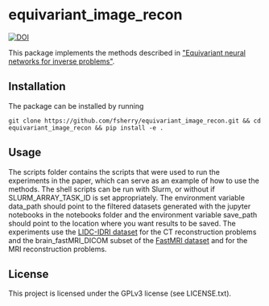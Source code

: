 # equivariant_image_recon 

[![DOI](https://zenodo.org/badge/341419972.svg)](https://zenodo.org/badge/latestdoi/341419972)

This package implements the methods described in ["Equivariant neural networks for inverse problems"](https://arxiv.org/abs/2102.11504).

## Installation

The package can be installed by running

```
git clone https://github.com/fsherry/equivariant_image_recon.git && cd equivariant_image_recon && pip install -e . 
```

## Usage

The scripts folder contains the scripts that were used to run the experiments in the paper, which can serve as an example of how to use the methods.
The shell scripts can be run with Slurm, or without if SLURM_ARRAY_TASK_ID is set appropriately.
The environment variable data_path should point to the filtered datasets generated with the jupyter notebooks in the notebooks folder and the environment variable save_path should point to the location where you want results to be saved.
The experiments use the [LIDC-IDRI dataset](https://wiki.cancerimagingarchive.net/display/Public/LIDC-IDRI) for the CT reconstruction problems and the brain_fastMRI_DICOM subset of the [FastMRI dataset](https://fastmri.med.nyu.edu) and for the MRI reconstruction problems.

## License

This project is licensed under the GPLv3 license (see LICENSE.txt).
